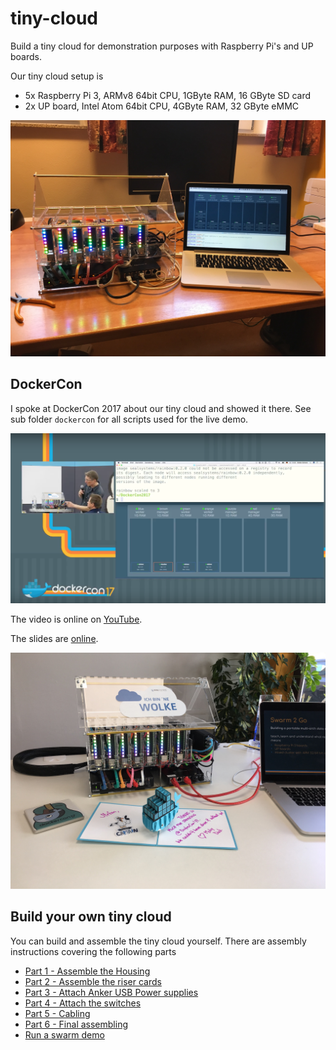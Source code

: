 # tiny-cloud

Build a tiny cloud for demonstration purposes with Raspberry Pi's and UP boards.

Our tiny cloud setup is

- 5x Raspberry Pi 3, ARMv8 64bit CPU, 1GByte RAM, 16 GByte SD card
- 2x UP board, Intel Atom 64bit CPU, 4GByte RAM, 32 GByte eMMC

![PiCloud](prepare-hardware/images/picloud.jpg)

## DockerCon

I spoke at DockerCon 2017 about our tiny cloud and showed it there.
See sub folder `dockercon` for all scripts used for the live demo.

![swarm 2 go talk at DockerCon](dockercon/dockercon-swarm-2-go.png)

The video is online on [YouTube](https://www.youtube.com/watch?v=UiJP-368BLA&list=PLkA60AVN3hh_nihZ1mh6cO3n-uMdF7UlV&index=64).

The slides are [online](https://www.slideshare.net/stefscherer/swarm-2-go-build-a-portable-multiarch-data-center-with-pi-and-up-nodes).

![Rebuilding PiCloud after DockerCon](prepare-hardware/images/after_dockercon.jpg)

## Build your own tiny cloud

You can build and assemble the tiny cloud yourself. There are assembly instructions covering the following parts

  - [Part 1 - Assemble the Housing](housing/README.md#assembling)
  - [Part 2 - Assemble the riser cards](housing/RISERCARDS.md)
  - [Part 3 - Attach Anker USB Power supplies](housing/ANKER.md)
  - [Part 4 - Attach the switches](housing/SWITCHES.md)
  - [Part 5 - Cabling](housing/CABLING.md)
  - [Part 6 - Final assembling](housing/FINAL-ASSEMBLING.md)
  - [Run a swarm demo](dockercon/README.md)
  
  
